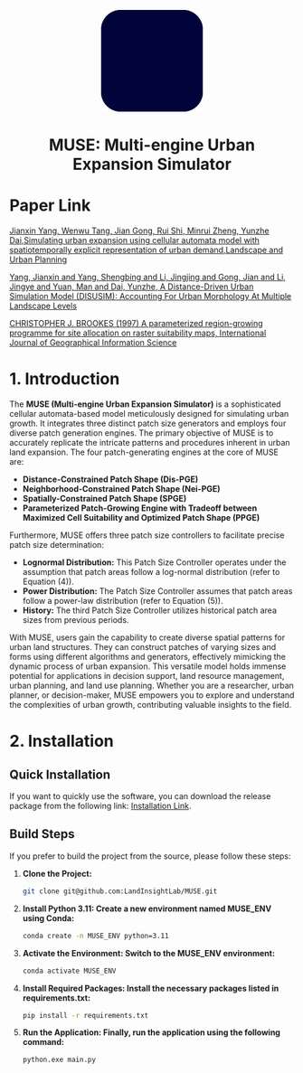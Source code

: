 <p align="center">
  <img width="180" src="./resources/MUSE_LOGO2.svg" alt="MUSE_LOGO">
  <h1 align="center">MUSE: Multi-engine Urban Expansion Simulator</h1>
</p>

# Paper Link

<a href="https://doi.org/10.1080/136588197242329">Jianxin Yang, Wenwu Tang, Jian Gong, Rui Shi, Minrui Zheng, Yunzhe Dai,Simulating urban expansion using cellular automata model with spatiotemporally explicit representation of urban demand,Landscape and Urban Planning</a>

<a href="http://dx.doi.org/10.2139/ssrn.4171720">Yang, Jianxin and Yang, Shengbing and Li, Jingjing and Gong, Jian and Li, Jingye and Yuan, Man and Dai, Yunzhe, A Distance-Driven Urban Simulation Model (DISUSIM): Accounting For Urban Morphology At Multiple Landscape Levels</a>

<a href="https://doi.org/10.1080/136588197242329">CHRISTOPHER J. BROOKES (1997) A parameterized region-growing programme for site allocation on raster suitability maps, International Journal of Geographical Information Science</a>

# 1. Introduction

The **MUSE (Multi-engine Urban Expansion Simulator)** is a sophisticated cellular automata-based model meticulously designed for simulating urban growth. It integrates three distinct patch size generators and employs four diverse patch generation engines. The primary objective of MUSE is to accurately replicate the intricate patterns and procedures inherent in urban land expansion. The four patch-generating engines at the core of MUSE are:

- **Distance-Constrained Patch Shape (Dis-PGE)**
- **Neighborhood-Constrained Patch Shape (Nei-PGE)**
- **Spatially-Constrained Patch Shape (SPGE)**
- **Parameterized Patch-Growing Engine with Tradeoff between Maximized Cell Suitability and Optimized Patch Shape (PPGE)**

Furthermore, MUSE offers three patch size controllers to facilitate precise patch size determination:

- **Lognormal Distribution:** This Patch Size Controller operates under the assumption that patch areas follow a log-normal distribution (refer to Equation (4)).
- **Power Distribution:** The Patch Size Controller assumes that patch areas follow a power-law distribution (refer to Equation (5)).
- **History:** The third Patch Size Controller utilizes historical patch area sizes from previous periods.

With MUSE, users gain the capability to create diverse spatial patterns for urban land structures. They can construct patches of varying sizes and forms using different algorithms and generators, effectively mimicking the dynamic process of urban expansion. This versatile model holds immense potential for applications in decision support, land resource management, urban planning, and land use planning. Whether you are a researcher, urban planner, or decision-maker, MUSE empowers you to explore and understand the complexities of urban growth, contributing valuable insights to the field.

# 2. Installation

## Quick Installation

If you want to quickly use the software, you can download the release package from the following link: [Installation Link](xxx).

## Build Steps

If you prefer to build the project from the source, please follow these steps:

1. **Clone the Project:**

   ```bash
   git clone git@github.com:LandInsightLab/MUSE.git
2. **Install Python 3.11: Create a new environment named MUSE_ENV using Conda:**

   ```bash
   conda create -n MUSE_ENV python=3.11
3. **Activate the Environment: Switch to the MUSE_ENV environment:**

   ```bash
   conda activate MUSE_ENV
4. **Install Required Packages: Install the necessary packages listed in requirements.txt:**

   ```bash
   pip install -r requirements.txt
5. **Run the Application: Finally, run the application using the following command:**

   ```bash
   python.exe main.py
